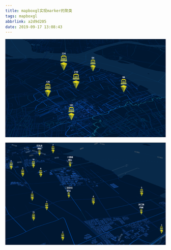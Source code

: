 ```yaml
---
title: mapboxgl实现marker的聚类
tags: mapboxgl
abbrlink: a2d9d205
date: 2019-09-17 13:08:43
---
```


![1568697066499](mapboxgl%E5%AE%9E%E7%8E%B0marker%E7%9A%84%E8%81%9A%E7%B1%BB/1568697066499.png)

![1568697307582](mapboxgl%E5%AE%9E%E7%8E%B0marker%E7%9A%84%E8%81%9A%E7%B1%BB/1568697307582.png)
